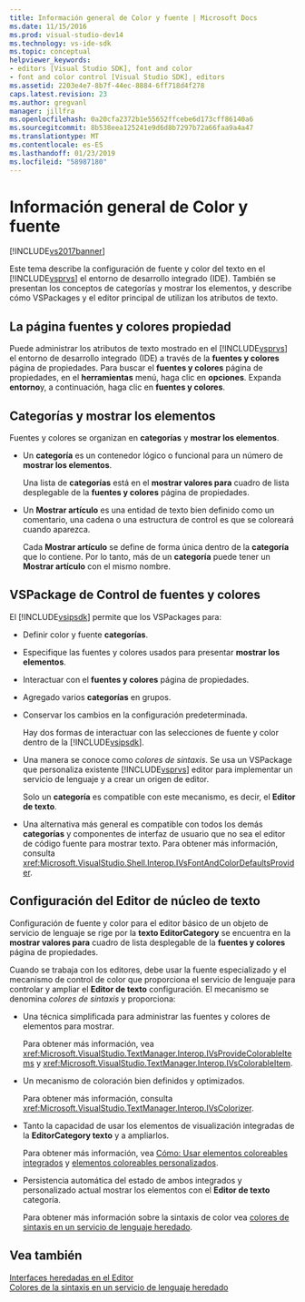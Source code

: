 ```yaml
---
title: Información general de Color y fuente | Microsoft Docs
ms.date: 11/15/2016
ms.prod: visual-studio-dev14
ms.technology: vs-ide-sdk
ms.topic: conceptual
helpviewer_keywords:
- editors [Visual Studio SDK], font and color
- font and color control [Visual Studio SDK], editors
ms.assetid: 2203e4e7-8b7f-44ec-8884-6ff718d4f278
caps.latest.revision: 23
ms.author: gregvanl
manager: jillfra
ms.openlocfilehash: 0a20cfa2372b1e55652ffcebe6d173cff86140a6
ms.sourcegitcommit: 8b538eea125241e9d6d8b7297b72a66faa9a4a47
ms.translationtype: MT
ms.contentlocale: es-ES
ms.lasthandoff: 01/23/2019
ms.locfileid: "58987180"
---
```

# <a name="font-and-color-overview"></a>Información general de Color y fuente
[!INCLUDE[vs2017banner](../includes/vs2017banner.md)]

Este tema describe la configuración de fuente y color del texto en el [!INCLUDE[vsprvs](../includes/vsprvs-md.md)] el entorno de desarrollo integrado (IDE). También se presentan los conceptos de categorías y mostrar los elementos, y describe cómo VSPackages y el editor principal de utilizan los atributos de texto.  
  
## <a name="the-fonts-and-colors-property-page"></a>La página fuentes y colores propiedad  
 Puede administrar los atributos de texto mostrado en el [!INCLUDE[vsprvs](../includes/vsprvs-md.md)] el entorno de desarrollo integrado (IDE) a través de la **fuentes y colores** página de propiedades. Para buscar el **fuentes y colores** página de propiedades, en el **herramientas** menú, haga clic en **opciones**. Expanda **entorno**y, a continuación, haga clic en **fuentes y colores**.  
  
## <a name="categories-and-display-items"></a>Categorías y mostrar los elementos  
 Fuentes y colores se organizan en **categorías** y **mostrar los elementos**.  
  
- Un **categoría** es un contenedor lógico o funcional para un número de **mostrar los elementos**.  
  
   Una lista de **categorías** está en el **mostrar valores para** cuadro de lista desplegable de la **fuentes y colores** página de propiedades.  
  
- Un **Mostrar artículo** es una entidad de texto bien definido como un comentario, una cadena o una estructura de control es que se coloreará cuando aparezca.  
  
  Cada **Mostrar artículo** se define de forma única dentro de la **categoría** que lo contiene. Por lo tanto, más de un **categoría** puede tener un **Mostrar artículo** con el mismo nombre.  
  
## <a name="vspackage-control-of-fonts-and-colors"></a>VSPackage de Control de fuentes y colores  
 El [!INCLUDE[vsipsdk](../includes/vsipsdk-md.md)] permite que los VSPackages para:  
  
- Definir color y fuente **categorías**.  
  
- Especifique las fuentes y colores usados para presentar **mostrar los elementos**.  
  
- Interactuar con el **fuentes y colores** página de propiedades.  
  
- Agregado varios **categorías** en grupos.  
  
- Conservar los cambios en la configuración predeterminada.  
  
  Hay dos formas de interactuar con las selecciones de fuente y color dentro de la [!INCLUDE[vsipsdk](../includes/vsipsdk-md.md)].  
  
- Una manera se conoce como *colores de sintaxis*. Se usa un VSPackage que personaliza existente [!INCLUDE[vsprvs](../includes/vsprvs-md.md)] editor para implementar un servicio de lenguaje y a crear un origen de editor.  
  
   Solo un **categoría** es compatible con este mecanismo, es decir, el **Editor de texto**.  
  
- Una alternativa más general es compatible con todos los demás **categorías** y componentes de interfaz de usuario que no sea el editor de código fuente para mostrar texto. Para obtener más información, consulta <xref:Microsoft.VisualStudio.Shell.Interop.IVsFontAndColorDefaultsProvider>.  
  
## <a name="core-editor-text-settings"></a>Configuración del Editor de núcleo de texto  
 Configuración de fuente y color para el editor básico de un objeto de servicio de lenguaje se rige por la **texto EditorCategory** se encuentra en la **mostrar valores para** cuadro de lista desplegable de la **fuentes y colores** página de propiedades.  
  
 Cuando se trabaja con los editores, debe usar la fuente especializado y el mecanismo de control de color que proporciona el servicio de lenguaje para controlar y ampliar el **Editor de texto** configuración. El mecanismo se denomina *colores de sintaxis* y proporciona:  
  
- Una técnica simplificada para administrar las fuentes y colores de elementos para mostrar.  
  
   Para obtener más información, vea <xref:Microsoft.VisualStudio.TextManager.Interop.IVsProvideColorableItems> y <xref:Microsoft.VisualStudio.TextManager.Interop.IVsColorableItem>.  
  
- Un mecanismo de coloración bien definidos y optimizados.  
  
   Para obtener más información, consulta <xref:Microsoft.VisualStudio.TextManager.Interop.IVsColorizer>.  
  
- Tanto la capacidad de usar los elementos de visualización integradas de la **EditorCategory texto** y a ampliarlos.  
  
   Para obtener más información, vea [Cómo: Usar elementos coloreables integrados](../extensibility/internals/how-to-use-built-in-colorable-items.md) y [elementos coloreables personalizados](../extensibility/internals/custom-colorable-items.md).  
  
- Persistencia automática del estado de ambos integrados y personalizado actual mostrar los elementos con el **Editor de texto** categoría.  
  
  Para obtener más información sobre la sintaxis de color vea [colores de sintaxis en un servicio de lenguaje heredado](../extensibility/internals/syntax-coloring-in-a-legacy-language-service.md).  
  
## <a name="see-also"></a>Vea también  
 [Interfaces heredadas en el Editor](../extensibility/legacy-interfaces-in-the-editor.md)   
 [Colores de la sintaxis en un servicio de lenguaje heredado](../extensibility/internals/syntax-coloring-in-a-legacy-language-service.md)
